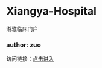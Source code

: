 # Xiangya-Hospital
湘雅临床门户
### author: zuo
访问链接：[点击进入](https://zuoyifeng.github.io/Xiangya-Hospital/) 